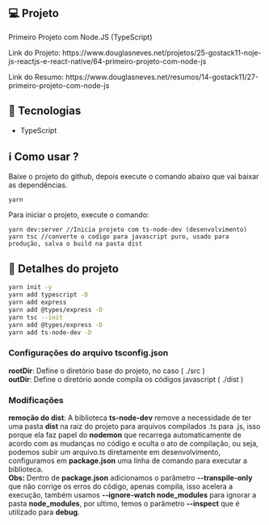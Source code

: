 ## :computer: Projeto
<p>Primeiro Projeto com Node.JS (TypeScript)</p>
<p>Link do Projeto: https://www.douglasneves.net/projetos/25-gostack11-noje-js-reactjs-e-react-native/64-primeiro-projeto-com-node-js</p>
<p>Link do Resumo: https://www.douglasneves.net/resumos/14-gostack11/27-primeiro-projeto-com-node-js</p>

## :rocket: Tecnologias
- TypeScript


## :information_source: Como usar ?
<p>Baixe o projeto do github, depois execute o comando abaixo que vai baixar as dependências.</p>

```
yarn
```

<p>Para iniciar o projeto, execute o comando:</p>

```
yarn dev:server //Inicia projeto com ts-node-dev (desenvolvimento)
yarn tsc //converte o codigo para javascript puro, usado para produção, salva o build na pasta dist
```


## :book: Detalhes do projeto
```bash
yarn init -y
yarn add typescript -D
yarn add express
yarn add @types/express -D
yarn tsc --init
yarn add @types/express -D
yarn add ts-node-dev -D
```

### Configurações do arquivo tsconfig.json
**rootDir**: Define o diretório base do projeto, no caso ( ./src )  <br />
**outDir**: Define o diretório aonde compila os códigos javascript ( ./dist )<br />

### Modificações
**remoção do dist**: A biblioteca **ts-node-dev** remove a necessidade de ter uma pasta **dist** na raiz do projeto para arquivos compilados .ts para .js, isso porque ela faz papel do **nodemon** que recarrega automaticamente de acordo com as mudanças no código e oculta o ato de compilação, ou seja, podemos subir um arquivo.ts diretamente em desenvolvimento, configuramos em **package.json** uma linha de comando para executar a biblioteca.
<br />
**Obs:** Dentro de **package.json** adicionamos o parâmetro **--transpile-only** que não corrige os erros do código, apenas compila, isso acelera a execução, também usamos  **--ignore-watch node_modules** para ignorar a pasta **node_modules**, por ultimo, temos o parâmetro **--inspect** que é utilizado para **debug**.

